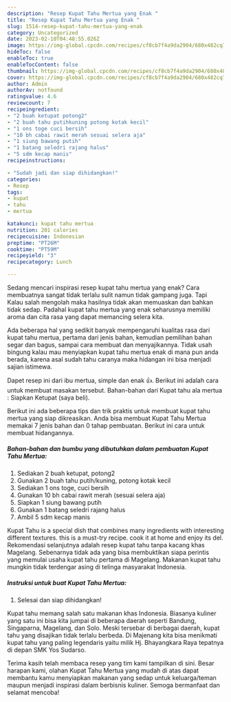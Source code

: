```yaml
---
description: "Resep Kupat Tahu Mertua yang Enak "
title: "Resep Kupat Tahu Mertua yang Enak "
slug: 1514-resep-kupat-tahu-mertua-yang-enak
category: Uncategorized
date: 2023-02-10T04:48:55.026Z
image: https://img-global.cpcdn.com/recipes/cf8cb7f4a9da2904/680x482cq70/kupat-tahu-mertua-foto-resep-utama.jpg
hideToc: false
enableToc: true
enableTocContent: false
thumbnail: https://img-global.cpcdn.com/recipes/cf8cb7f4a9da2904/680x482cq70/kupat-tahu-mertua-foto-resep-utama.jpg
cover: https://img-global.cpcdn.com/recipes/cf8cb7f4a9da2904/680x482cq70/kupat-tahu-mertua-foto-resep-utama.jpg
author: Admin
authorAv: notfound
ratingvalue: 4.6
reviewcount: 7
recipeingredient:
- "2 buah ketupat potong2"
- "2 buah tahu putihkuning potong kotak kecil"
- "1 ons toge cuci bersih"
- "10 bh cabai rawit merah sesuai selera aja"
- "1 siung bawang putih"
- "1 batang seledri rajang halus"
- "5 sdm kecap manis"
recipeinstructions:

- "Sudah jadi dan siap dihidangkan!"
categories:
- Resep
tags:
- kupat
- tahu
- mertua

katakunci: kupat tahu mertua 
nutrition: 201 calories
recipecuisine: Indonesian
preptime: "PT26M"
cooktime: "PT59M"
recipeyield: "3"
recipecategory: Lunch

---
```



Sedang mencari inspirasi resep kupat tahu mertua yang enak? Cara membuatnya sangat tidak terlalu sulit namun tidak gampang juga. Tapi Kalau salah mengolah maka hasilnya tidak akan memuaskan dan bahkan tidak sedap. Padahal kupat tahu mertua yang enak seharusnya memiliki aroma dan cita rasa yang dapat memancing selera kita.


Ada beberapa hal yang sedikit banyak mempengaruhi kualitas rasa dari kupat tahu mertua, pertama dari jenis bahan, kemudian pemilihan bahan segar dan bagus, sampai cara membuat dan menyajikannya. Tidak usah bingung kalau mau menyiapkan kupat tahu mertua enak di mana pun anda berada, karena asal sudah tahu caranya maka hidangan ini bisa menjadi sajian istimewa.

Dapet resep ini dari ibu mertua, simple dan enak 👍. Berikut ini adalah cara untuk membuat masakan tersebut. Bahan-bahan dari Kupat tahu ala mertua : Siapkan Ketupat (saya beli).


Berikut ini ada beberapa tips dan trik praktis untuk membuat kupat tahu mertua yang siap dikreasikan. Anda bisa membuat Kupat Tahu Mertua memakai 7 jenis bahan dan 0 tahap pembuatan. Berikut ini cara untuk membuat hidangannya.

<!--inarticleads1-->

##### Bahan-bahan dan bumbu yang dibutuhkan dalam pembuatan Kupat Tahu Mertua:

1. Sediakan 2 buah ketupat, potong2
1. Gunakan 2 buah tahu putih/kuning, potong kotak kecil
1. Sediakan 1 ons toge, cuci bersih
1. Gunakan 10 bh cabai rawit merah (sesuai selera aja)
1. Siapkan 1 siung bawang putih
1. Gunakan 1 batang seledri rajang halus
1. Ambil 5 sdm kecap manis


Kupat Tahu is a special dish that combines many ingredients with interesting different textures. this is a must-try recipe. cook it at home and enjoy its del. Rekomendasi selanjutnya adalah resep kupat tahu tanpa kacang khas Magelang. Sebenarnya tidak ada yang bisa membuktikan siapa perintis yang memulai usaha kupat tahu pertama di Magelang. Makanan kupat tahu mungkin tidak terdengar asing di telinga masyarakat Indonesia. 

<!--inarticleads2-->

##### Instruksi untuk buat Kupat Tahu Mertua:


1. Selesai dan siap dihidangkan!

Kupat tahu memang salah satu makanan khas Indonesia. Biasanya kuliner yang satu ini bisa kita jumpai di beberapa daerah seperti Bandung, Singaparna, Magelang, dan Solo. Meski tersebar di berbagai daerah, kupat tahu yang disajikan tidak terlalu berbeda. Di Majenang kita bisa menikmati kupat tahu yang paling legendaris yaitu milik Hj. Bhayangkara Raya tepatnya di depan SMK Yos Sudarso. 

Terima kasih telah membaca resep yang tim kami tampilkan di sini. Besar harapan kami, olahan Kupat Tahu Mertua yang mudah di atas dapat membantu kamu menyiapkan makanan yang sedap untuk keluarga/teman maupun menjadi inspirasi dalam berbisnis kuliner. Semoga bermanfaat dan selamat mencoba!
